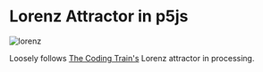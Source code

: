 # Lorenz Attractor in p5js

![lorenz](https://github.com/grahamboree/Lorenz/blob/main/lorenz.gif?raw=true)

Loosely follows [The Coding Train's](https://www.youtube.com/watch?v=f0lkz2gSsIk) Lorenz attractor in processing.


